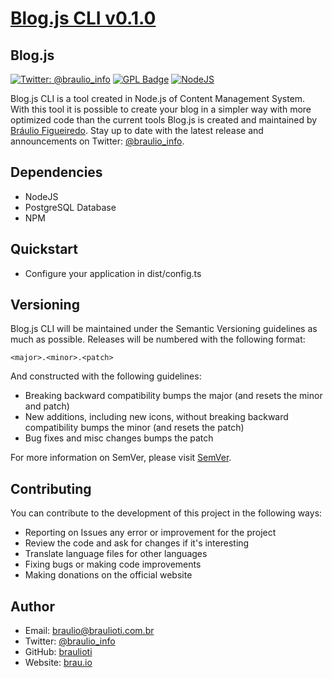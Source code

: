 # [Blog.js CLI v0.1.0](https://brau.io)
## Blog.js

[![Twitter: @braulio_info](https://img.shields.io/badge/contact-@braulio_info-blue.svg?style=flat)](https://twitter.com/braulio_info)
[![GPL Badge](https://upload.wikimedia.org/wikipedia/commons/8/86/GPL_v3_Blue_Badge.svg)](https://www.gnu.org/licenses/gpl.html)
[![NodeJS](https://img.shields.io/node/v/next/latest.svg)](https://nodejs.org)

Blog.js CLI is a tool created in Node.js of Content Management System. With this tool it is possible to create your blog in
a simpler way with more optimized code than the current tools
Blog.js is created and maintained by [Bráulio Figueiredo](http://brau.io).
Stay up to date with the latest release and announcements on Twitter:
[@braulio_info](http://twitter.com/braulio_info).

## Dependencies

  - NodeJS
  - PostgreSQL Database
  - NPM
  
## Quickstart

  - Configure your application in dist/config.ts

## Versioning

Blog.js CLI will be maintained under the Semantic Versioning guidelines as much as possible.
Releases will be numbered with the following format:

`<major>.<minor>.<patch>`

And constructed with the following guidelines:

  - Breaking backward compatibility bumps the major (and resets the minor and patch)
  - New additions, including new icons, without breaking backward compatibility bumps the minor (and resets the patch)
  - Bug fixes and misc changes bumps the patch

For more information on SemVer, please visit [SemVer](http://semver.org).

## Contributing

You can contribute to the development of this project in the following ways:

  - Reporting on Issues any error or improvement for the project
  - Review the code and ask for changes if it's interesting
  - Translate language files for other languages
  - Fixing bugs or making code improvements
  - Making donations on the official website

## Author

  - Email: braulio@braulioti.com.br
  - Twitter: [@braulio_info](http://twitter.com/braulio_info)
  - GitHub: [braulioti](https://github.com/braulioti)
  - Website: [brau.io](https://brau.io)
